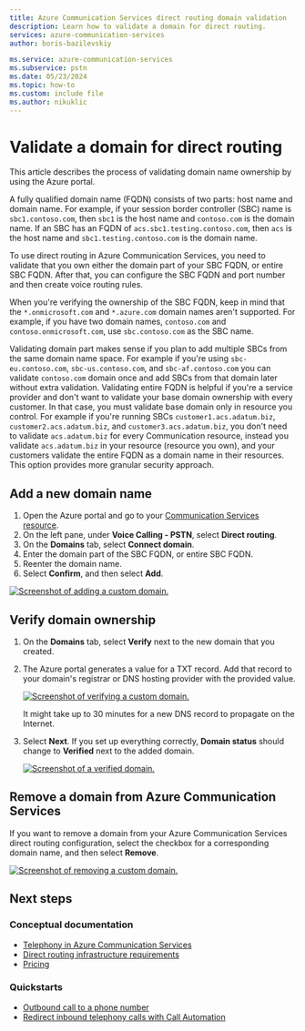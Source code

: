 ```yaml
---
title: Azure Communication Services direct routing domain validation
description: Learn how to validate a domain for direct routing.
services: azure-communication-services
author: boris-bazilevskiy

ms.service: azure-communication-services
ms.subservice: pstn
ms.date: 05/23/2024
ms.topic: how-to
ms.custom: include file
ms.author: nikuklic
---
```


# Validate a domain for direct routing

This article describes the process of validating domain name ownership by using the Azure portal.

A fully qualified domain name (FQDN) consists of two parts: host name and domain name. For example, if your session border controller (SBC) name is `sbc1.contoso.com`, then `sbc1` is the host name and `contoso.com` is the domain name. If an SBC has an FQDN of `acs.sbc1.testing.contoso.com`, then `acs` is the host name and `sbc1.testing.contoso.com` is the domain name.

To use direct routing in Azure Communication Services, you need to validate that you own either the domain part of your SBC FQDN, or entire SBC FQDN. After that, you can configure the SBC FQDN and port number and then create voice routing rules.

When you're verifying the ownership of the SBC FQDN, keep in mind that the `*.onmicrosoft.com` and `*.azure.com` domain names aren't supported. For example, if you have two domain names, `contoso.com` and `contoso.onmicrosoft.com`, use `sbc.contoso.com` as the SBC name.

Validating domain part makes sense if you plan to add multiple SBCs from the same domain name space. For example if you're using `sbc-eu.contoso.com`, `sbc-us.contoso.com`, and `sbc-af.contoso.com` you can validate `contoso.com` domain once and add SBCs from that domain later without extra validation.
Validating entire FQDN is helpful if you're a service provider and don't want to validate your base domain ownership with every customer. In that case, you must validate base domain only in resource you control. For example if you're running SBCs `customer1.acs.adatum.biz`, `customer2.acs.adatum.biz`, and `customer3.acs.adatum.biz`, you don't need to validate `acs.adatum.biz` for every Communication resource, instead you validate `acs.adatum.biz` in your resource (resource you own), and your customers validate the entire FQDN as a domain name in their resources. This option provides more granular security approach.

## Add a new domain name

1. Open the Azure portal and go to your [Communication Services resource](../../quickstarts/create-communication-resource.md).
1. On the left pane, under **Voice Calling - PSTN**, select **Direct routing**.
1. On the **Domains** tab, select **Connect domain**.
1. Enter the domain part of the SBC FQDN, or entire SBC FQDN.
1. Reenter the domain name.
1. Select **Confirm**, and then select **Add**.

[![Screenshot of adding a custom domain.](./media/direct-routing-add-domain.png)](./media/direct-routing-add-domain.png#lightbox)

## Verify domain ownership

1. On the **Domains** tab, select **Verify** next to the new domain that you created.
1. The Azure portal generates a value for a TXT record. Add that record to your domain's registrar or DNS hosting provider with the provided value.

   [![Screenshot of verifying a custom domain.](./media/direct-routing-verify-domain-2.png)](./media/direct-routing-verify-domain-2.png#lightbox)

   It might take up to 30 minutes for a new DNS record to propagate on the Internet.

1. Select **Next**. If you set up everything correctly, **Domain status** should change to **Verified** next to the added domain.

   [![Screenshot of a verified domain.](./media/direct-routing-domain-verified.png)](./media/direct-routing-domain-verified.png#lightbox)

## Remove a domain from Azure Communication Services

If you want to remove a domain from your Azure Communication Services direct routing configuration, select the checkbox for a corresponding domain name, and then select **Remove**.

[![Screenshot of removing a custom domain.](./media/direct-routing-remove-domain.png)](./media/direct-routing-remove-domain.png#lightbox)

## Next steps

### Conceptual documentation

- [Telephony in Azure Communication Services](../../concepts/telephony/telephony-concept.md)
- [Direct routing infrastructure requirements](../../concepts/telephony/direct-routing-infrastructure.md)
- [Pricing](../../concepts/pricing.md)

### Quickstarts

- [Outbound call to a phone number](../../quickstarts/telephony/pstn-call.md)
- [Redirect inbound telephony calls with Call Automation](../../quickstarts/call-automation/redirect-inbound-telephony-calls.md)